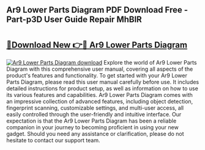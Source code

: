 ## Ar9 Lower Parts Diagram PDF Download Free - Part-p3D User Guide Repair MhBlR

# <h2><a href="http://dfidwmq.blite.top/?on=Ar9+Lower+Parts+Diagram">🔗Download New 👉🔴 Ar9 Lower Parts Diagram</a></h2>

[![Ar9 Lower Parts Diagram download](https://i.imgur.com/lujVjoI.png)](http://dfidwmq.blite.top/?on=Ar9+Lower+Parts+Diagram)
Explore the world of Ar9 Lower Parts Diagram with this comprehensive user manual, covering all aspects of the product's features and functionality. To get started with your Ar9 Lower Parts Diagram, please read this user manual carefully before use. It includes detailed instructions for product setup, as well as information on how to use its various features and capabilities. Ar9 Lower Parts Diagram comes with an impressive collection of advanced features, including object detection, fingerprint scanning, customizable settings, and multi-user access, all easily controlled through the user-friendly and intuitive interface. Our expectation is that the Ar9 Lower Parts Diagram has been a reliable companion in your journey to becoming proficient in using your new gadget. Should you need any assistance or clarification, please do not hesitate to contact our support team.
